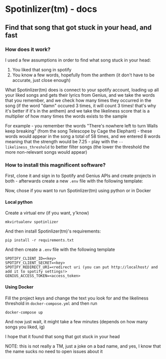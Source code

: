 # Spotinlizer(tm) - docs
## Find that song that got stuck in your head, and fast


### How does it work?

I used a few assumptions in order to find what song stuck in your head:
1. You liked that song in spotify
2. You know a few words, hopefully from the anthem (it don't have to be accurate, just close enough)

What Spotinlizer(tm) does is connect to your spotify account, loading up all your liked songs and gets their lyrics from Genius,
and we take the words that you remember, and we check how many times they occurred in the song (if the word "damn" occured 3 times, it will count 3 times! 
that's why it's better if it's in the anthem) and we take the likeliness score that is a multiplier of how many times the words exists to the sample

For example - you remember the words "There's nowhere left to turn Walls keep breaking" (from the song Telescope by Cage the Elephant) - these words would appear in the song a total of 58 times, and we entered 8 words
meaning that the strength would be 7.25 - play with the `--likeliness_threshold` to better filter songs (the lower the threshold the more non-relevant songs would appear)


### How to install this magnificent software?

First, clone it and sign in to Spotify and Genius APIs and create projects in both - afterwards create a new `.env` file with the following template:

Now, chose if you want to run Spotinlizer(tm) using python or in Docker

#### Local python
Create a virtual env (if you want, y'know)

```
mkvirtualenv spotinlizer
```
And then install Spotinlizer(tm)'s requirements:
```
pip install -r requirements.txt
```

And then create a `.env` file with the following template
```
SPOTIFY_CLIENT_ID=<key>
SPOTIFY_CLIENT_SECRET=<key>
SPOTIFY_REDIRECT_URI=<redirect uri (you can put http://localhost/ and add it to spotify settings!>
GENIUS_ACCESS_TOKEN=<access_token>
```


#### Using Docker

Fill the project keys and change the text you look for and the likeliness threshold in `docker-compose.yml` and then run
```
docker-compose up
```

And now just wait, it might take a few minutes (depends on how many songs you liked, ig)


I hope that it found that song that got stuck in your head

NOTE: this is not really a TM, just a joke on a bad name, and yes, I know that the name sucks no need to open issues about it
